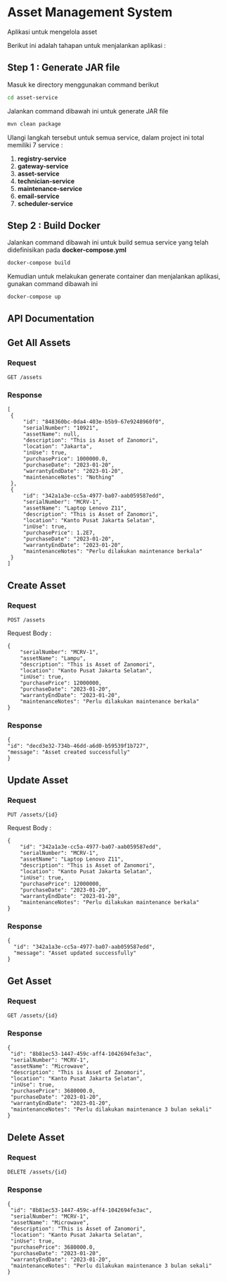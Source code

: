 # Asset Management System

Aplikasi untuk mengelola asset

Berikut ini adalah tahapan untuk menjalankan aplikasi :

## Step 1 : Generate JAR file

Masuk ke directory menggunakan command berikut

```bash
cd asset-service
```

Jalankan command dibawah ini untuk generate JAR file

```bash
mvn clean package
```
Ulangi langkah tersebut untuk semua service, dalam project ini total memiliki 7 service :

1. **registry-service**
2. **gateway-service**
3. **asset-service**
4. **technician-service**
5. **maintenance-service**
6. **email-service**
7. **scheduler-service**

## Step 2 : Build Docker

Jalankan command dibawah ini untuk build semua service yang telah didefinisikan pada **docker-compose.yml**

```bash
docker-compose build
```
Kemudian untuk melakukan generate container dan menjalankan aplikasi, gunakan command dibawah ini

```bash
docker-compose up
```
## API Documentation

## Get All Assets

### Request

`GET /assets`

### Response

   ```
   [
    {
        "id": "848360bc-0da4-403e-b5b9-67e9248960f0",
        "serialNumber": "10921",
        "assetName": null,
        "description": "This is Asset of Zanomori",
        "location": "Jakarta",
        "inUse": true,
        "purchasePrice": 1000000.0,
        "purchaseDate": "2023-01-20",
        "warrantyEndDate": "2023-01-20",
        "maintenanceNotes": "Nothing"
    },  
    {
        "id": "342a1a3e-cc5a-4977-ba07-aab059587edd",
        "serialNumber": "MCRV-1",
        "assetName": "Laptop Lenovo Z11",
        "description": "This is Asset of Zanomori",
        "location": "Kanto Pusat Jakarta Selatan",
        "inUse": true,
        "purchasePrice": 1.2E7,
        "purchaseDate": "2023-01-20",
        "warrantyEndDate": "2023-01-20",
        "maintenanceNotes": "Perlu dilakukan maintenance berkala"
    }
]
   ```

## Create Asset

### Request

`POST /assets`

Request Body : 
```
{
    "serialNumber": "MCRV-1",
    "assetName": "Lampu",
    "description": "This is Asset of Zanomori",
    "location": "Kanto Pusat Jakarta Selatan",
    "inUse": true,
    "purchasePrice": 12000000,
    "purchaseDate": "2023-01-20",
    "warrantyEndDate": "2023-01-20",
    "maintenanceNotes": "Perlu dilakukan maintenance berkala"
}
```

### Response

    {
    "id": "decd3e32-734b-46dd-a6d0-b59539f1b727",
    "message": "Asset created successfully"
    }

## Update Asset

### Request

`PUT /assets/{id}`

Request Body :
```
{
    "id": "342a1a3e-cc5a-4977-ba07-aab059587edd",
    "serialNumber": "MCRV-1",
    "assetName": "Laptop Lenovo Z11",
    "description": "This is Asset of Zanomori",
    "location": "Kanto Pusat Jakarta Selatan",
    "inUse": true,
    "purchasePrice": 12000000,
    "purchaseDate": "2023-01-20",
    "warrantyEndDate": "2023-01-20",
    "maintenanceNotes": "Perlu dilakukan maintenance berkala"
}
```

### Response

    {
      "id": "342a1a3e-cc5a-4977-ba07-aab059587edd",
      "message": "Asset updated successfully"
    }

## Get Asset

### Request

`GET /assets/{id}`

### Response

   ```
   {
    "id": "8b81ec53-1447-459c-aff4-1042694fe3ac",
    "serialNumber": "MCRV-1",
    "assetName": "Microwave",
    "description": "This is Asset of Zanomori",
    "location": "Kanto Pusat Jakarta Selatan",
    "inUse": true,
    "purchasePrice": 3680000.0,
    "purchaseDate": "2023-01-20",
    "warrantyEndDate": "2023-01-20",
    "maintenanceNotes": "Perlu dilakukan maintenance 3 bulan sekali"
}
   ```

## Delete Asset

### Request

`DELETE /assets/{id}`

### Response

   ```
   {
    "id": "8b81ec53-1447-459c-aff4-1042694fe3ac",
    "serialNumber": "MCRV-1",
    "assetName": "Microwave",
    "description": "This is Asset of Zanomori",
    "location": "Kanto Pusat Jakarta Selatan",
    "inUse": true,
    "purchasePrice": 3680000.0,
    "purchaseDate": "2023-01-20",
    "warrantyEndDate": "2023-01-20",
    "maintenanceNotes": "Perlu dilakukan maintenance 3 bulan sekali"
}
   ```

